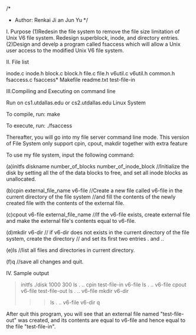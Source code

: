 /*
* Author: Renkai Ji an Jun Yu 
*/

I. Purpose
(1)Redesin the file system to remove the file size limitation of Unix V6 file system. Redesign superblock, inode, and directory entries.
(2)Design and develp a program called fsaccess which will allow a Unix user access to the modified Unix V6 file system. 


II. File list

inode.c
inode.h
block.c
block.h
file.c
file.h
v6util.c
v6util.h
common.h
fsaccess.c
fsaccess*
Makefile
readme.txt
test-file-in

III.Compiling and Executing on command line

Run on cs1.utdallas.edu or cs2.utdallas.edu Linux System

To compile, run:
make

To execute, run:
./fsaccess

Thereafter, you will go into my file server command line mode. 
This version of File System only support cpin, cpout, makdir together with extra feature

To use my file system, input the following command:

(a)initfs diskname number_of_blocks number_of_inode_block
//Initialize the disk by setting all the of the data blocks to free, and set all inode blocks as unallocated. 

(b)cpin external_file_name v6-file
//Create a new file called v6-file in the current directory of the file system 
//and fill the contents of the newly created file with the contents of the external file.

(c)cpout v6-file external_file_name
//If the v6-file exists, create external file and make the external file's contents equal to v6-file.

(d)mkdir v6-dir
// if v6-dir does not exists in the current directory of the file system, create the directory 
// and set its first two entries . and .. 

(e)ls
//list all files and directories in current directory.

(f)q
//save all changes and quit.

IV. Sample output

>initfs ./disk 1000 300
>ls
.       ..
>cpin test-file-in v6-file
>ls
.       ..      v6-file
>cpout v6-file test-file-out
>ls
.       ..      v6-file
>mkdir v6-dir
>>>ls
.       ..      v6-file v6-dir
>q

After quit this program, you will see that an external file named "test-file-out" was created,
and its contents are equal to v6-file and hence equal to the file "test-file-in".


